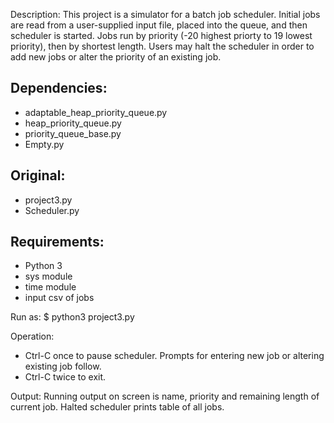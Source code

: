 Description:
This project is a simulator for a batch job scheduler. Initial jobs are read 
from a user-supplied input file, placed into the queue, and then scheduler is
started. Jobs run by priority (-20 highest priorty to 19 lowest priority), 
then by shortest length. Users may halt the scheduler in order to add new jobs or alter the priority of an existing job.

## Dependencies:
- adaptable_heap_priority_queue.py
- heap_priority_queue.py
- priority_queue_base.py
- Empty.py

## Original:
- project3.py
- Scheduler.py

## Requirements:
- Python 3  
- sys module
- time module
- input csv of jobs

Run as:
$ python3 project3.py <input-job-listing> <sleep-time>

Operation:
- Ctrl-C once to pause scheduler. Prompts for entering new job or altering
existing job follow. 
- Ctrl-C twice to exit.

Output:
Running output on screen is name, priority and remaining length of
current job. Halted scheduler prints table of all jobs.
